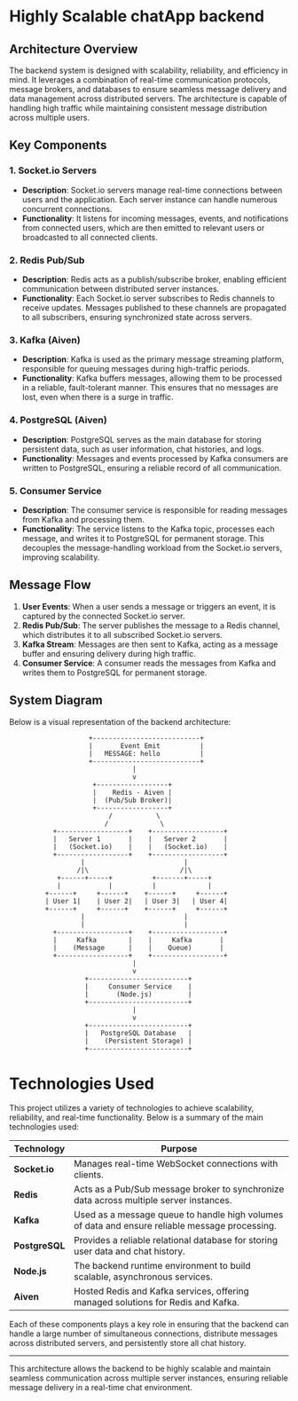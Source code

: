 # Highly Scalable chatApp backend

## Architecture Overview

The backend system is designed with scalability, reliability, and efficiency in mind. It leverages a combination of real-time communication protocols, message brokers, and databases to ensure seamless message delivery and data management across distributed servers. The architecture is capable of handling high traffic while maintaining consistent message distribution across multiple users.

## Key Components

### 1. **Socket.io Servers**
   - **Description**: Socket.io servers manage real-time connections between users and the application. Each server instance can handle numerous concurrent connections.
   - **Functionality**: It listens for incoming messages, events, and notifications from connected users, which are then emitted to relevant users or broadcasted to all connected clients.

### 2. **Redis Pub/Sub**
   - **Description**: Redis acts as a publish/subscribe broker, enabling efficient communication between distributed server instances.
   - **Functionality**: Each Socket.io server subscribes to Redis channels to receive updates. Messages published to these channels are propagated to all subscribers, ensuring synchronized state across servers.

### 3. **Kafka (Aiven)**
   - **Description**: Kafka is used as the primary message streaming platform, responsible for queuing messages during high-traffic periods.
   - **Functionality**: Kafka buffers messages, allowing them to be processed in a reliable, fault-tolerant manner. This ensures that no messages are lost, even when there is a surge in traffic.

### 4. **PostgreSQL (Aiven)**
   - **Description**: PostgreSQL serves as the main database for storing persistent data, such as user information, chat histories, and logs.
   - **Functionality**: Messages and events processed by Kafka consumers are written to PostgreSQL, ensuring a reliable record of all communication.

### 5. **Consumer Service**
   - **Description**: The consumer service is responsible for reading messages from Kafka and processing them.
   - **Functionality**: The service listens to the Kafka topic, processes each message, and writes it to PostgreSQL for permanent storage. This decouples the message-handling workload from the Socket.io servers, improving scalability.

## Message Flow

1. **User Events**: When a user sends a message or triggers an event, it is captured by the connected Socket.io server.
2. **Redis Pub/Sub**: The server publishes the message to a Redis channel, which distributes it to all subscribed Socket.io servers.
3. **Kafka Stream**: Messages are then sent to Kafka, acting as a message buffer and ensuring delivery during high traffic.
4. **Consumer Service**: A consumer reads the messages from Kafka and writes them to PostgreSQL for permanent storage.

## System Diagram

Below is a visual representation of the backend architecture:

                        +---------------------------+
                        |       Event Emit          |
                        |   MESSAGE: hello          |
                        +---------------------------+
                                   |
                                   v
                         +------------------+
                         |    Redis - Aiven |       
                         |  (Pub/Sub Broker)|
                         +------------------+
                             /           \
                            /             \
               +------------------+    +------------------+
               |   Server 1       |    |   Server 2       |
               |   (Socket.io)    |    |   (Socket.io)    |
               +------------------+    +------------------+
                      |                         |
                     /|\                       /|\
                +------+-----+          +-------+-----+
                |            |          |             |
             +------+     +------+    +------+     +------+
             | User 1|    | User 2|   | User 3|   | User 4|
             +------+     +------+    +------+     +------+
                      |                         |
                      |                         |
               +------------------+    +------------------+
               |     Kafka        |    |     Kafka       |
               |    (Message      |    |    Queue)       |
               +------------------+    +------------------+
                                   |
                                   v
                       +-------------------------+
                       |     Consumer Service    |
                       |       (Node.js)         |
                       +-------------------------+
                                   |
                                   v
                       +-------------------------+
                       |   PostgreSQL Database   |
                       |    (Persistent Storage) |
                       +-------------------------+


# Technologies Used

This project utilizes a variety of technologies to achieve scalability, reliability, and real-time functionality. Below is a summary of the main technologies used:

| Technology    | Purpose                                                                 |
|---------------|-------------------------------------------------------------------------|
| **Socket.io** | Manages real-time WebSocket connections with clients.                   |
| **Redis**     | Acts as a Pub/Sub message broker to synchronize data across multiple server instances. |
| **Kafka**     | Used as a message queue to handle high volumes of data and ensure reliable message processing. |
| **PostgreSQL**| Provides a reliable relational database for storing user data and chat history. |
| **Node.js**   | The backend runtime environment to build scalable, asynchronous services. |
| **Aiven**     | Hosted Redis and Kafka services, offering managed solutions for Redis and Kafka. |

Each of these components plays a key role in ensuring that the backend can handle a large number of simultaneous connections, distribute messages across distributed servers, and persistently store all chat history.

---

This architecture allows the backend to be highly scalable and maintain seamless communication across multiple server instances, ensuring reliable message delivery in a real-time chat environment.
